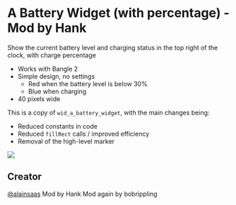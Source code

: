 # A Battery Widget (with percentage) - Mod by Hank

Show the current battery level and charging status in the top right of the clock, with charge percentage

* Works with Bangle 2
* Simple design, no settings
  *  Red when the battery level is below 30%
  *  Blue when charging
*  40 pixels wide

This is a copy of `wid_a_battery_widget`, with the main changes being:
* Reduced constants in code
* Reduced `fillRect` calls / improved efficiency
* Removal of the high-level marker

![](a_battery_widget-pic.jpg)

## Creator
[@alainsaas](https://github.com/alainsaas)
Mod by Hank
Mod again by bobrippling
